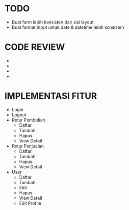 # TODO
- Buat form lebih konsisten dari sisi layout
- Buat format input untuk date & datetime lebih konsisten

# CODE REVIEW
-
-
-
-

# IMPLEMENTASI FITUR
- Login
- Logout
- Retur Pembelian
  - Daftar
  - Tambah
  - Hapus
  - View Detail
- Retur Penjualan
  - Daftar
  - Tambah
  - Hapus
  - View Detail
- User
  - Daftar
  - Tambah
  - Edit
  - Hapus
  - View Detail
  - Edit Profile
